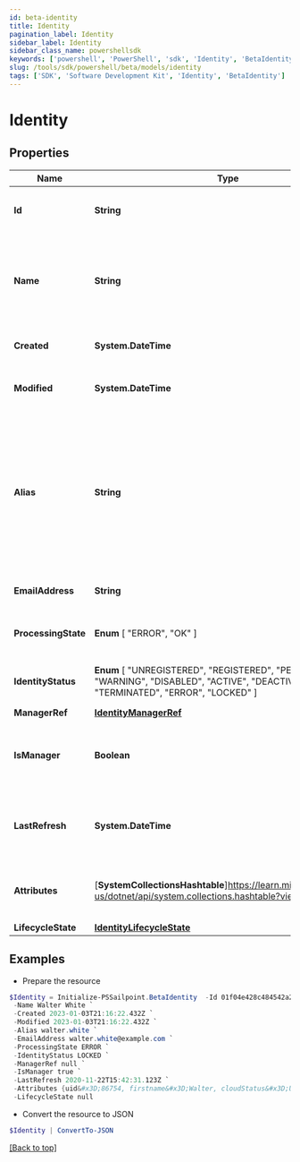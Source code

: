 ```yaml
---
id: beta-identity
title: Identity
pagination_label: Identity
sidebar_label: Identity
sidebar_class_name: powershellsdk
keywords: ['powershell', 'PowerShell', 'sdk', 'Identity', 'BetaIdentity'] 
slug: /tools/sdk/powershell/beta/models/identity
tags: ['SDK', 'Software Development Kit', 'Identity', 'BetaIdentity']
---
```



# Identity

## Properties

Name | Type | Description | Notes
------------ | ------------- | ------------- | -------------
**Id** | **String** | System-generated unique ID of the identity | [optional] [readonly] 
**Name** | **String** | The identity's name is equivalent to its Display Name attribute. | [required]
**Created** | **System.DateTime** | Creation date of the identity | [optional] [readonly] 
**Modified** | **System.DateTime** | Last modification date of the identity | [optional] [readonly] 
**Alias** | **String** | The identity's alternate unique identifier is equivalent to its Account Name on the authoritative source account schema. | [optional] 
**EmailAddress** | **String** | The email address of the identity | [optional] 
**ProcessingState** |  **Enum** [  "ERROR",    "OK" ] | The processing state of the identity | [optional] 
**IdentityStatus** |  **Enum** [  "UNREGISTERED",    "REGISTERED",    "PENDING",    "WARNING",    "DISABLED",    "ACTIVE",    "DEACTIVATED",    "TERMINATED",    "ERROR",    "LOCKED" ] | The identity's status in the system | [optional] 
**ManagerRef** | [**IdentityManagerRef**](identity-manager-ref) |  | [optional] 
**IsManager** | **Boolean** | Whether this identity is a manager of another identity | [optional] [default to $false]
**LastRefresh** | **System.DateTime** | The last time the identity was refreshed by the system | [optional] 
**Attributes** | [**SystemCollectionsHashtable**]https://learn.microsoft.com/en-us/dotnet/api/system.collections.hashtable?view=net-9.0 | A map with the identity attributes for the identity | [optional] 
**LifecycleState** | [**IdentityLifecycleState**](identity-lifecycle-state) |  | [optional] 

## Examples

- Prepare the resource
```powershell
$Identity = Initialize-PSSailpoint.BetaIdentity  -Id 01f04e428c484542a241dc89c303b178 `
 -Name Walter White `
 -Created 2023-01-03T21:16:22.432Z `
 -Modified 2023-01-03T21:16:22.432Z `
 -Alias walter.white `
 -EmailAddress walter.white@example.com `
 -ProcessingState ERROR `
 -IdentityStatus LOCKED `
 -ManagerRef null `
 -IsManager true `
 -LastRefresh 2020-11-22T15:42:31.123Z `
 -Attributes {uid&#x3D;86754, firstname&#x3D;Walter, cloudStatus&#x3D;UNREGISTERED, displayName&#x3D;Walter White, identificationNumber&#x3D;86754, lastSyncDate&#x3D;1470348809380, email&#x3D;walter.white@example.com, lastname&#x3D;White} `
 -LifecycleState null
```

- Convert the resource to JSON
```powershell
$Identity | ConvertTo-JSON
```


[[Back to top]](#) 

